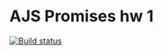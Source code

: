 # AJS Promises hw 1

[![Build status](https://ci.appveyor.com/api/projects/status/6naof8dqcqf8yt90?svg=true)](https://ci.appveyor.com/project/ShulaevIvan/ajs-promises-hw-1)